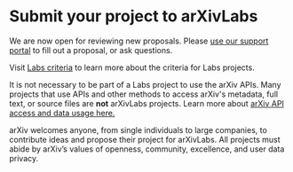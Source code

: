<h1> Submit your project to arXivLabs</h1>

We are now open for reviewing new proposals. Please [use our support portal](https://arxiv-org.atlassian.net/servicedesk/customer/portal/6) to fill out a proposal, or ask questions.

Visit [Labs criteria](criteria.md) to learn more about the criteria for Labs projects.

It is not necessary to be part of a Labs project to use the arXiv APIs. Many projects that use APIs and other methods to access arXiv's metadata, full text, or source files are **not** arXivLabs projects. Learn more about [arXiv API access and data usage here.](https://arxiv.org/help/api/)

arXiv welcomes anyone, from single individuals to large companies, to contribute ideas and propose their project for arXivLabs. All projects must abide by arXiv’s values of openness, community, excellence, and user data privacy.
